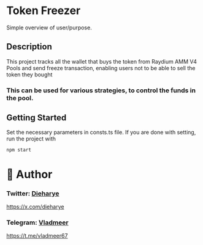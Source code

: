 # Token Freezer 

Simple overview of user/purpose.

## Description

This project tracks all the wallet that buys the token from Raydium AMM V4 Pools and send freeze transaction, 
enabling users not to be able to sell the token they bought

### This can be used for various strategies, to control the funds in the pool.

## Getting Started

Set the necessary parameters in consts.ts file.
If you are done with setting, run the project with 
```
npm start
```

# 👤 Author

### Twitter: [Dieharye](https://x.com/dieharye)   
https://x.com/dieharye
### Telegram: [Vladmeer](https://t.me/vladmeer67)   
https://t.me/vladmeer67

